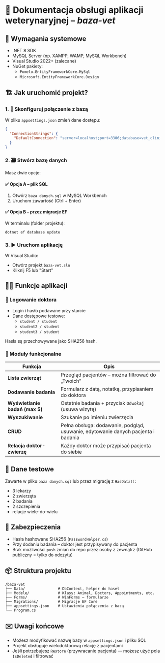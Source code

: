 # 📘 Dokumentacja obsługi aplikacji weterynaryjnej – *baza-vet*

## 📝 Wymagania systemowe

- .NET 8 SDK
- MySQL Server (np. XAMPP, WAMP, MySQL Workbench)
- Visual Studio 2022+ (zalecane)
- NuGet pakiety:
  - `Pomelo.EntityFrameworkCore.MySql`
  - `Microsoft.EntityFrameworkCore.Design`

## 🏗️ Jak uruchomić projekt?

### 1. 🔧 Skonfiguruj połączenie z bazą

W pliku `appsettings.json` zmień dane dostępu:

```json
{
  "ConnectionStrings": {
    "DefaultConnection": "server=localhost;port=3306;database=vet_clinic;user=root;password=TwojeHaslo;"
  }
}
```

### 2. 🗃️ Stwórz bazę danych

Masz dwie opcje:

#### ✅ Opcja A – plik SQL

1. Otwórz `baza danych.sql` w MySQL Workbench
2. Uruchom zawartość (Ctrl + Enter)

#### ✅ Opcja B – przez migracje EF

W terminalu (folder projektu):

```bash
dotnet ef database update
```

### 3. ▶️ Uruchom aplikację

W Visual Studio:
- Otwórz projekt `baza-vet.sln`
- Kliknij F5 lub "Start"

## 👨‍⚕️ Funkcje aplikacji

### 🔐 Logowanie doktora

- Login i hasło podawane przy starcie
- Dane dostępowe testowe:
  - `student / student`
  - `student2 / student`
  - `student3 / student`

Hasła są przechowywane jako SHA256 hash.

### 🐾 Moduły funkcjonalne

| Funkcja                            | Opis |
|------------------------------------|------|
| **Lista zwierząt**                 | Przegląd pacjentów – można filtrować do „Twoich” |
| **Dodawanie badania**             | Formularz z datą, notatką, przypisaniem do doktora |
| **Wyświetlanie badań (max 5)**     | Ostatnie badania + przycisk `Odwołaj` (usuwa wizytę) |
| **Wyszukiwanie**                  | Szukanie po imieniu zwierzęcia |
| **CRUD**                          | Pełna obsługa: dodawanie, podgląd, usuwanie, edytowanie danych pacjenta i badania |
| **Relacja doktor-zwierzę**        | Każdy doktor może przypisać pacjenta do siebie |

## 🧪 Dane testowe

Zawarte w pliku `baza danych.sql` lub przez migrację z `HasData()`:

- 3 lekarzy
- 2 zwierzęta
- 2 badania
- 2 szczepienia
- relacje wiele-do-wielu

## 🔐 Zabezpieczenia

- Hasła hashowane SHA256 (`PasswordHelper.cs`)
- Przy dodaniu badania – doktor jest przypisywany do pacjenta
- Brak możliwości `push` zmian do repo przez osoby z zewnątrz (GitHub publiczny = tylko do odczytu)

## 📦 Struktura projektu

```
/baza-vet
├── Data/               # DbContext, helper do haseł
├── Modele/             # Klasy: Animal, Doctors, Appointments, etc.
├── Forms/              # WinForms – formularze
├── Migrations/         # Migracje EF Core
├── appsettings.json    # Ustawienia połączenia z bazą
└── Program.cs
```

## ✉️ Uwagi końcowe

- Możesz modyfikować nazwę bazy w `appsettings.json` i pliku SQL
- Projekt obsługuje wielodoktorową relację z pacjentami
- Jeśli potrzebujesz `Restore` (przywracanie pacjenta) — możesz użyć pola `IsDeleted` i filtrować
